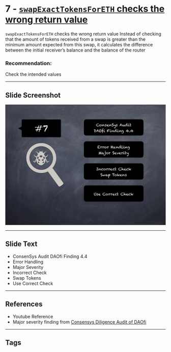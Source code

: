 
# 7 - [`swapExactTokensForETH` checks the wrong return value](./`swapExactTokensForETH`%20checks%20the%20wrong%20return%20value.md)

`swapExactTokensForETH` checks the wrong return value Instead of checking that the amount of tokens received from a swap is greater than the minimum amount expected from this swap, it calculates the difference between the initial receiver’s balance and the balance of the router
### Recommendation:
Check the intended values
___
## Slide Screenshot
![007.png](../../images/7.%20Audit%20Findings%20101/007.png)
___
## Slide Text
- ConsenSys Audit DAOfi Finding 4.4
- Error Handling
- Major Severity
- Incorrect Check
- Swap Tokens
- Use Correct Check
___
## References
- Youtube Reference
- Major severity finding from [Consensys Diligence Audit of DAOfi](https://consensys.net/diligence/audits/2021/02/daofi/#the-swapexacttokensforeth-checks-the-wrong-return-value)
___
## Tags
